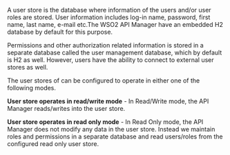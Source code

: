 A user store is the database where information of the users and/or user roles are stored. User information includes log-in name, password, first name, last name, e-mail etc.The WSO2 API Manager have an embedded H2 database by default for this purpose. 

Permissions and other authorization related information is stored in a separate database called the user management database, which by default is H2 as well. However, users have the ability to connect to external user stores as well.

The user stores of can be configured to operate in either one of the following modes.

**User store operates in read/write mode** - In Read/Write mode, the API Manager reads/writes into the user store.

**User store operates in read only mode** - In Read Only mode, the API Manager does not modify any data in the user store. Instead we maintain roles and permissions in a separate database and read users/roles from the configured read only user store.
